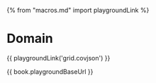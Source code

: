 {% from "macros.md" import playgroundLink %}

# Domain

{{ playgroundLink('grid.covjson') }}

{{ book.playgroundBaseUrl }}